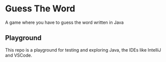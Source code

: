 # Guess The Word

A game where you have to guess the word written in Java

## Playground

This repo is a playground for testing and exploring Java, the IDEs like IntelliJ and VSCode.

